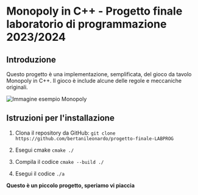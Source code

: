 # Monopoly in C++ - Progetto finale laboratorio di programmazione 2023/2024

## Introduzione

Questo progetto è una implementazione, semplificata, del gioco da tavolo Monopoly in C++. Il gioco è include alcune delle regole e meccaniche originali.

![Immagine esempio Monopoly]([http://url/to/img.png](https://commons.wikimedia.org/wiki/File:BoardGamePatentMagie.png#/media/File:BoardGamePatentMagie.png))

## Istruzioni per l'installazione

1. Clona il repository da GitHub:
`git clone https://github.com/bertanileonardo/progetto-finale-LABPROG`

2. Esegui cmake
`cmake ./`

4. Compila il codice
`cmake --build ./`

5. Esegui il codice
`./a`

__Questo è un piccolo progetto, speriamo vi piaccia__
